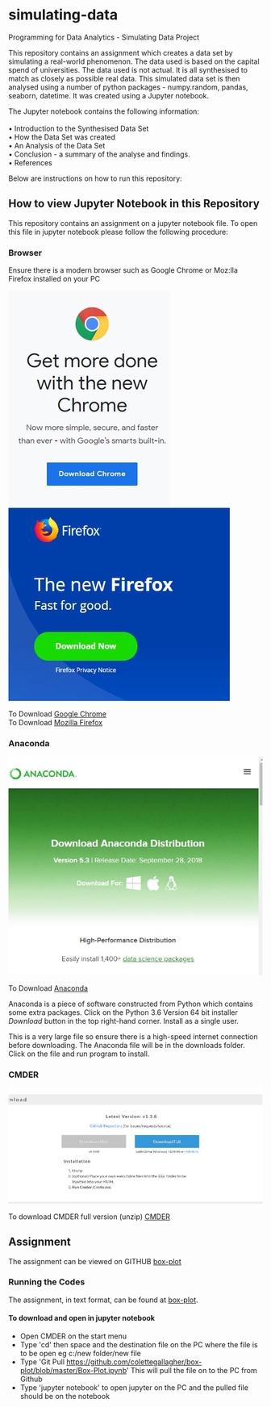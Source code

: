 # simulating-data
Programming for Data Analytics - Simulating Data Project

This repository contains an assignment which creates a data set by simulating a real-world phenomenon.  The data used is based on the capital spend of universities.  The data used is not actual.  It is all synthesised to match as closely as possible real data.  This simulated data set is then analysed using a number of python packages - numpy.random, pandas, seaborn, datetime.  It was created using a Jupyter notebook.

The Jupyter notebook contains the following information:<br>
<br>
• Introduction to the Synthesised Data Set<br>
• How the Data Set was created<br>
• An Analysis of the Data Set<br>
• Conclusion - a summary of the analyse and findings. <br>
• References

Below are instructions on how to run this repository:

## How to view Jupyter Notebook in this Repository

This repository contains an assignment on a jupyter notebook file.  To open this file in jupyter notebook please follow the following procedure:

### Browser

Ensure there is a modern browser such as Google Chrome or Moz:lla Firefox installed on your PC

![Google Chrome](https://github.com/colettegallagher/anscombes/blob/master/chrome.JPG)      ![Moz:lla Firefox](https://github.com/colettegallagher/anscombes/blob/master/firefox.JPG)

To Download [Google Chrome](https://www.google.com/chrome/?brand=CHBD&gclid=EAIaIQobChMI5-T3xezM3gIVRvlRCh2tCwnZEAAYASAAEgLANvD_BwE&gclsrc=aw.ds)<br>
To Download [Mozilla Firefox](https://www.mozilla.org/en-US/firefox/new/)

### Anaconda

![Anaconda](https://github.com/colettegallagher/anscombes/blob/master/anaconda.JPG)

To Download [Anaconda](https://www.anaconda.com/download/)

Anaconda is a piece of software constructed from Python which contains some extra packages.
Click on the Python 3.6 Version 64 bit installer *Download* button in the top right-hand corner.  Install as a single user.

This is a very large file so ensure there is a high-speed internet connection before downloading.
The Anaconda file will be in the downloads folder.  Click on the file and run program to install.

### CMDER

![CMDER](https://github.com/colettegallagher/anscombes/blob/master/cmder.JPG)

To download CMDER full version (unzip) [CMDER](http://cmder.net/)

## Assignment

The assignment can be viewed on GITHUB [box-plot](https://github.com/colettegallagher/box-plot/blob/master/Box-Plot.ipynb)

### Running the Codes

The assignment, in text format, can be found at [box-plot](https://github.com/colettegallagher/box-plot/blob/master/Box-Plot.ipynb).  
#### To download and open in jupyter notebook

 - Open CMDER on the start menu
 - Type 'cd' then space and the destination file on the PC where the file is to be open eg c:/new folder/new file
 - Type 'Git Pull https://github.com/colettegallagher/box-plot/blob/master/Box-Plot.ipynb'
   This will pull the file on to the PC from Github
 - Type 'jupyter notebook' to open jupyter on the PC and the pulled file should be on the notebook
 

